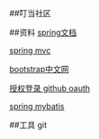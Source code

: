 ##叮当社区


##资料
[spring文档](https://spring.io/guides)

[spring mvc](https://spring.io/guides/gs/serving-web-content/)

[bootstrap中文网](https://www.bootcss.com/)

[授权登录 github oauth](https://developer.github.com/apps/building-github-apps/creating-a-github-app/)

[spring mybatis]()

##工具
git